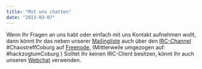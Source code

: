 ```yaml
---
title: "Mit uns chatten"
date: "2013-03-07"
---
```


Wenn Ihr Fragen an uns habt oder einfach mit uns Kontakt aufnehmen wollt, dann könnt Ihr das neben unserer [Mailingliste](http://mail.chaostreff-coburg.de/mailman/listinfo/talk_chaostreff-coburg.de) auch über den [IRC-Channel](http://de.wikipedia.org/wiki/Internet_Relay_Chat) #ChaostreffCoburg auf [Freenode.](http://freenode.net/) (Mittlerweile umgezogen auf: #hackzogtumCoburg ) Solltet Ihr keinen IRC-Client besitzen, könnt Ihr auch unseren [Webchat](http://www.chaostreff-coburg.de/?page_id=36 "Chat") verwenden.
